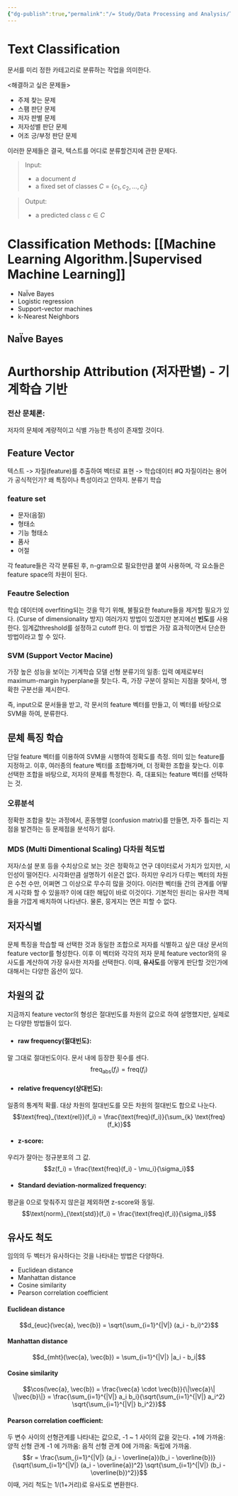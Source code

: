 ```yaml
---
{"dg-publish":true,"permalink":"/= Study/Data Processing and Analysis/Text Classification/","created":"2023-12-19T19:11:46.000+09:00","updated":"2025-01-14T15:33:44.000+09:00"}
---
```


# Text Classification
문서를 미리 정한 카테고리로 분류하는 작업을 의미한다.

<해결하고 싶은 문제들>
- 주제 찾는 문제
- 스팸 판단 문제
- 저자 판별 문제
- 저자성별 판단 문제
- 어조 긍/부정 판단 문제

이러한 문제들은 결국, 텍스트를 어디로 분류할건지에 관한 문제다.

> Input:
> - a document $d$
> - a fixed set of classes $C$ = {$c_1, c_2,..., c_j$}

> Output:
> - a predicted class $c \in C$

# Classification Methods: [[Machine Learning Algorithm.\|Supervised Machine Learning]]

- NaÏve Bayes
- Logistic regression
- Support-vector machines
- k-Nearest Neighbors

## NaÏve Bayes


# Aurthorship Attribution (저자판별) - 기계학습 기반

### 전산 문체론:
저자의 문체에 계량적이고 식별 가능한 특성이 존재할 것이다.

## Feature Vector

텍스트 -> 자질(feature)를 추출하여 벡터로 표현 -> 학습데이터 #Q 자질이라는 용어가 공식적인가? 왜 특징이나 특성이라고 안하지.
분류기 학습

### feature set
- 문자(음절)
- 형태소
- 기능 형태소
- 품사
- 어절

각 feature들은 각각 분류된 후, n-gram으로 필요한만큼 붙여 사용하며, 각 요소들은 feature space의 차원이 된다.

### Feautre Selection
학습 데이터에 overfiting되는 것을 막기 위해, 불필요한 feature들을 제거할 필요가 있다. (Curse of dimensionality 방지)
여러가지 방법이 있겠지만 본지에선 **빈도**를 사용한다.
임계값threshold를 설정하고 cutoff 한다. 이 방법은 가장 효과적이면서 단순한 방법이라고 할 수 있다.

### SVM (Support Vector Macine)
가장 높은 성능을 보이는 기계학습 모델
선형 분류기의 일종: 입력 예제로부터 maximum-margin hyperplane을 찾는다. 즉, 가장 구분이 잘되는 지점을 찾아서, 명확한 구분선을 제시한다.

즉, input으로 문서들을 받고, 각 문서의 feature 벡터를 만들고, 이 벡터를 바탕으로 SVM을 하여, 분류한다.

## 문체 특징 학습
단일 feature 벡터를 이용하여 SVM을 시행하여 정확도를 측정.
의미 있는 feature를 지정하고. 이후, 여러종의 feature 벡터를 조합해가며, 더 정확한 조합을 찾는다. 이후 선택한 조합을 바탕으로, 저자의 문체를 특정한다. 즉, 대표되는 feature 벡터를 선택하는 것.

### 오류분석
정확한 조합을 찾는 과정에서, 혼동행렬 (confusion matrix)를 만들면, 자주 틀리는 지점을 발견하는 등 문제점을 분석하기 쉽다.

### MDS (Multi Dimentional Scaling) 다차원 척도법
저자/소설 분포 등을 수치상으로 보는 것은 정확하고 연구 데이터로서 가치가 있지만, 시인성이 떨어진다. 시각화만큼 설명하기 쉬운건 없다. 하지만 우리가 다루는 벡터의 차원은 수천 수만, 어쩌면 그 이상으로 무수히 많을 것이다. 이러한 벡터들 간의 관계를 어떻게 시각화 할 수 있을까?
이에 대한 해답이 바로 이것이다. 기본적인 원리는 유사한 객체들을 가깝게 배치하여 나타낸다. 물론, 뭉게지는 면은 피할 수 없다.


## 저자식별
문체 특징을 학습할 때 선택한 것과 동일한 조합으로 저자를 식별하고 싶은 대상 문서의 feature vector를 형성한다. 이후 이 벡터와 각각의 저자 문체 feature vector와의 유사도를 계산하여 가장 유사한 저자를 선택한다.
이때, **유사도**를 어떻게 판단할 것인가에 대해서는 다양한 옵션이 있다.

## 차원의 값
지금까지 feature vector의 형성은 절대빈도를 차원의 값으로 하여 설명했지만, 실제로는 다양한 방법들이 있다.

- #### raw frequency(절대빈도):
말 그대로 절대빈도이다. 문서 내에 등장한 횟수를 센다.
$$\text{freq}_{\text{abs}}(f_i) = \text{freq}(f_i)$$
- #### relative frequency(상대빈도):
일종의 통계적 확률. 대상 차원의 절대빈도를 모든 차원의 절대빈도 합으로 나눈다.
$$\text{freq}_{\text{rel}}(f_i) = \frac{\text{freq}(f_i)}{\sum_{k} \text{freq}(f_k)}$$
- #### z-score:
우리가 잘아는 정규분포의 그 값.
$$z(f_i) = \frac{\text{freq}(f_i) - \mu_i}{\sigma_i}$$
- #### Standard deviation-normalized frequency:
평균을 0으로 맞춰주지 않은걸 제외하면 z-score와 동일.
$$\text{norm}_{\text{std}}(f_i) = \frac{\text{freq}(f_i)}{\sigma_i}$$

## 유사도 척도
임의의 두 벡터가 유사하다는 것을 나타내는 방법은 다양하다.
- Euclidean distance
- Manhattan distance
- Cosine similarity
- Pearson correlation coefficient

#### Euclidean distance
$$d_{euc}(\vec{a}, \vec{b}) = \sqrt{\sum_{i=1}^{|V|} (a_i - b_i)^2}$$
#### Manhattan distance
$$d_{mht}(\vec{a}, \vec{b}) = \sum_{i=1}^{|V|} |a_i - b_i|$$
#### Cosine similarity
$$\cos(\vec{a}, \vec{b}) = \frac{\vec{a} \cdot \vec{b}}{\|\vec{a}\| \|\vec{b}\|} = \frac{\sum_{i=1}^{|V|} a_i b_i}{\sqrt{\sum_{i=1}^{|V|} a_i^2} \sqrt{\sum_{i=1}^{|V|} b_i^2}}$$

#### Pearson correlation coefficient:
두 변수 사이의 선형관계를 나타내는 값으로, -1 ~ 1 사이의 값을 갖는다.
	+1에 가까움: 양적 선형 관계
	-1 에 가까움: 음적 선형 관계
	0에 가까움: 독립에 가까움.
$$r = \frac{\sum_{i=1}^{|V|} (a_i - \overline{a})(b_i - \overline{b})}{\sqrt{\sum_{i=1}^{|V|} (a_i - \overline{a})^2} \sqrt{\sum_{i=1}^{|V|} (b_i - \overline{b})^2}}$$
이때, 거리 척도는 1/(1+거리)로 유사도로 변환한다.
